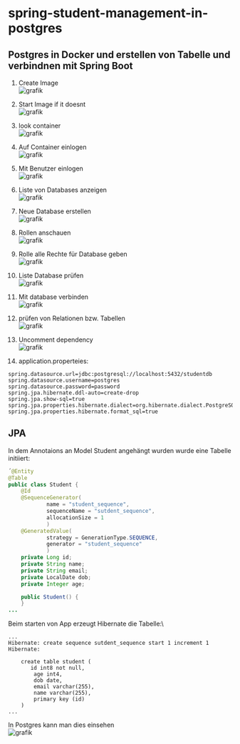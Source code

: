 # spring-student-management-in-postgres

## Postgres in Docker und erstellen von Tabelle und verbindnen mit Spring Boot

1) Create Image\
![grafik](https://user-images.githubusercontent.com/75083505/110099559-b97b3c00-7da1-11eb-8a30-5b141de9b454.png)

2) Start Image if it doesnt\
![grafik](https://user-images.githubusercontent.com/75083505/110099638-d283ed00-7da1-11eb-9473-14c58b2336e0.png)

3) look container\
![grafik](https://user-images.githubusercontent.com/75083505/110099763-f8a98d00-7da1-11eb-9325-8aec68996923.png)

4) Auf Container einlogen\
![grafik](https://user-images.githubusercontent.com/75083505/110099982-34445700-7da2-11eb-8d2e-7bf1457e1732.png)

5) Mit Benutzer einlogen\
![grafik](https://user-images.githubusercontent.com/75083505/110100129-5a69f700-7da2-11eb-8393-4ca3c2396a1a.png)

6) Liste von Databases anzeigen\
![grafik](https://user-images.githubusercontent.com/75083505/110100218-74a3d500-7da2-11eb-9dca-5a2d9907b8bb.png)

7) Neue Database erstellen\
![grafik](https://user-images.githubusercontent.com/75083505/110100370-9d2bcf00-7da2-11eb-8c80-15412a1c88be.png)

8) Rollen anschauen\
![grafik](https://user-images.githubusercontent.com/75083505/110100719-057ab080-7da3-11eb-8e72-d20f2c97f4dc.png)

9) Rolle alle Rechte für Database geben\
![grafik](https://user-images.githubusercontent.com/75083505/110100960-4e326980-7da3-11eb-985b-52e5945534a3.png)

10) Liste Database prüfen\
![grafik](https://user-images.githubusercontent.com/75083505/110101204-93ef3200-7da3-11eb-8f5c-2e683e18db71.png)

11) Mit database verbinden\
![grafik](https://user-images.githubusercontent.com/75083505/110102605-483d8800-7da5-11eb-8457-565ca1a91f4d.png)

13) prüfen von Relationen bzw. Tabellen\
![grafik](https://user-images.githubusercontent.com/75083505/110102684-60150c00-7da5-11eb-86d2-473c48fe5217.png)

14) Uncomment dependency\
![grafik](https://user-images.githubusercontent.com/75083505/110102855-8f2b7d80-7da5-11eb-8acf-26b052070d7f.png)

15) application.properteies:
~~~
spring.datasource.url=jdbc:postgresql://localhost:5432/studentdb
spring.datasource.username=postgres
spring.datasource.password=password
spring.jpa.hibernate.ddl-auto=create-drop
spring.jpa.show-sql=true
spring.jpa.properties.hibernate.dialect=org.hibernate.dialect.PostgreSQLDialect
spring.jpa.properties.hibernate.format_sql=true
~~~

## JPA
In dem Annotaions an Model Student angehängt wurden wurde eine Tabelle initiiert:
```java
´@Entity
@Table
public class Student {
    @Id
    @SequenceGenerator(
            name = "student_sequence",
            sequenceName = "sutdent_sequence",
            allocationSize = 1
            )
    @GeneratedValue(
            strategy = GenerationType.SEQUENCE,
            generator = "student_sequence"
            )
    private Long id;
    private String name;
    private String email;
    private LocalDate dob;
    private Integer age;

    public Student() {
    }
...
```
Beim starten von App erzeugt Hibernate die Tabelle:\
~~~
...
Hibernate: create sequence sutdent_sequence start 1 increment 1
Hibernate: 
    
    create table student (
       id int8 not null,
        age int4,
        dob date,
        email varchar(255),
        name varchar(255),
        primary key (id)
    )
...
~~~
In Postgres kann man dies einsehen\
![grafik](https://user-images.githubusercontent.com/75083505/110109733-21378400-7dae-11eb-9fca-d93dc47691ad.png)


